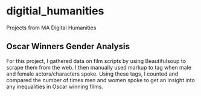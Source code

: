 # digitial_humanities
Projects from MA Digital Humanities

## Oscar Winners Gender Analysis
For this project, I gathered data on film scripts by using Beautifulsoup to scrape them from the web.
I then manually used markup to tag when male and female actors/characters spoke.
Using these tags, I counted and compared the number of times men and women spoke to get an insight into any inequalities in Oscar winning films.
